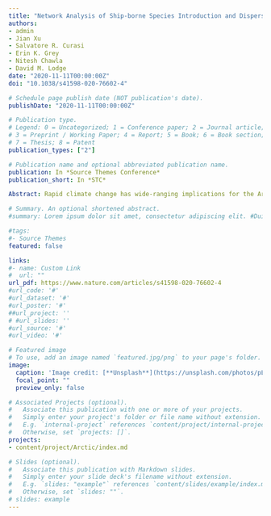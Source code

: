```yaml
---
title: "Network Analysis of Ship-borne Species Introduction and Dispersal in the Arctic"
authors:
- admin
- Jian Xu
- Salvatore R. Curasi
- Erin K. Grey
- Nitesh Chawla
- David M. Lodge
date: "2020-11-11T00:00:00Z"
doi: "10.1038/s41598-020-76602-4"

# Schedule page publish date (NOT publication's date).
publishDate: "2020-11-11T00:00:00Z"

# Publication type.
# Legend: 0 = Uncategorized; 1 = Conference paper; 2 = Journal article;
# 3 = Preprint / Working Paper; 4 = Report; 5 = Book; 6 = Book section;
# 7 = Thesis; 8 = Patent
publication_types: ["2"]

# Publication name and optional abbreviated publication name.
publication: In *Source Themes Conference*
publication_short: In *STC*

Abstract: Rapid climate change has wide-ranging implications for the Arctic region, including sea ice loss, increased geopolitical attention, and expanding economic activity resulting in a dramatic increase in shipping activity. As a result, the risk of harmful non-native marine species being introduced into this critical region will increase unless policy and management steps are implemented in response. Using data about shipping, ecoregions, and environmental conditions, we leverage network analysis and data mining techniques to assess, visualize, and project ballast water-mediated species introductions into the Arctic and dispersal of non-native species within the Arctic. We first identify high-risk connections between the Arctic and non-Arctic ports that could be sources of non-native species over 15 years (1997–2012) and observe the emergence of shipping hubs in the Arctic where the cumulative risk of non-native species introduction is increasing. We then consider how environmental conditions can constrain this Arctic introduction network for species with different physiological limits, thus providing a tool that will allow decision-makers to evaluate the relative risk of different shipping routes. Next, we focus on within-Arctic ballast-mediated species dispersal where we use higher-order network analysis to identify critical shipping routes that may facilitate species dispersal within the Arctic. The risk assessment and projection framework we propose could inform risk-based assessment and management of ship-borne invasive species in the Arctic.

# Summary. An optional shortened abstract.
#summary: Lorem ipsum dolor sit amet, consectetur adipiscing elit. #Duis posuere tellus ac convallis placerat. Proin tincidunt magna #sed ex sollicitudin condimentum.

#tags:
#- Source Themes
featured: false

links:
#- name: Custom Link
#  url: ""
url_pdf: https://www.nature.com/articles/s41598-020-76602-4
#url_code: '#'
#url_dataset: '#'
#url_poster: '#'
##url_project: ''
# #url_slides: ''
#url_source: '#'
#url_video: '#'

# Featured image
# To use, add an image named `featured.jpg/png` to your page's folder. 
image:
  caption: 'Image credit: [**Unsplash**](https://unsplash.com/photos/pLCdAaMFLTE)'
  focal_point: ""
  preview_only: false

# Associated Projects (optional).
#   Associate this publication with one or more of your projects.
#   Simply enter your project's folder or file name without extension.
#   E.g. `internal-project` references `content/project/internal-project/index.md`.
#   Otherwise, set `projects: []`.
projects:
- content/project/Arctic/index.md

# Slides (optional).
#   Associate this publication with Markdown slides.
#   Simply enter your slide deck's filename without extension.
#   E.g. `slides: "example"` references `content/slides/example/index.md`.
#   Otherwise, set `slides: ""`.
# slides: example
---
```





